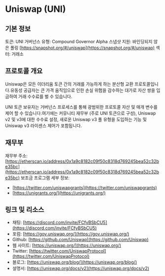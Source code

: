 # Uniswap (UNI)

## 기본 정보

토큰: UNI
거버넌스 유형: Compound Governor Alpha
스냅샷 지원: 바인딩되지 않은 폴링 [https://snapshot.org/#/uniswap](https://snapshot.org/#/uniswap)
섹터: 거래소

## 프로토콜 개요

Uniswap은 모든 이더리움 토큰 간의 거래를 가능하게 하는 분산형 교환 프로토콜입니다.유동성 공급자는 큰 가격 움직임으로 인한 손실 위험을 감수하는 대가로 자산 쌍을 입금하여 거래 수수료를 벌 수 있습니다.

UNI 토큰 보유자는 거버넌스 프로세스를 통해 광범위한 프로토콜 자산 및 매개 변수를 제어 할 수 있습니다.여기에는 커뮤니티 재무부 (주로 UNI 토큰으로 구성), Uniswap v2 및 v3에 대한 수수료 설정, 새로운 Uniswap v3 풀 유형을 도입하는 기능 및 Uniswap v3 라이센스 제어가 포함됩니다.

## 재무부

재무부 주소: [https://etherscan.io/address/0x1a9c8182c09f50c8318d769245bea52c32be35bc](https://etherscan.io/address/0x1a9c8182c09f50c8318d769245bea52c32be35bc)
보조금 프로그램 세부 정보: 
- [https://twitter.com/uniswapgrants](https://twitter.com/uniswapgrants)
- [https://unigrants.org/](https://unigrants.org/)

## 링크 및 리소스

- 채팅: [https://discord.com/invite/FCfyBSbCU5](https://discord.com/invite/FCfyBSbCU5)
- 포럼: [https://gov.uniswap.org/](https://gov.uniswap.org/)
- Github: [https://github.com/Uniswap](https://github.com/Uniswap)
- 웹 사이트: [https://uniswap.org/](https://uniswap.org/)
- Twitter: [https://twitter.com/UniswapProtocol](https://twitter.com/UniswapProtocol)
- 블로그: [https://uniswap.org/blog/](https://uniswap.org/blog/)
- 설명서: [https://uniswap.org/docs/v2](https://uniswap.org/docs/v2)
